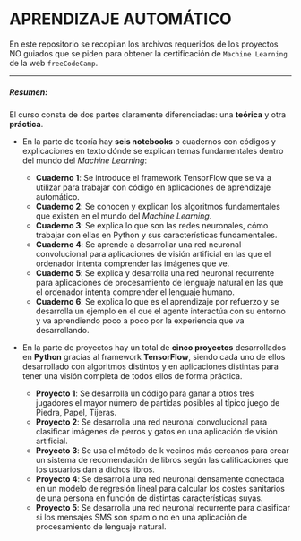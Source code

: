 # APRENDIZAJE AUTOMÁTICO

En este repositorio se recopilan los archivos requeridos de los proyectos NO guiados que se piden para obtener la certificación de `Machine Learning` de la web `freeCodeCamp`.

------------

##### Resumen:
El curso consta de dos partes claramente diferenciadas: una **teórica** y otra **práctica**.

- En la parte de teoría hay **seis notebooks** o cuadernos con códigos y explicaciones en texto dónde se explican temas fundamentales dentro del mundo del *Machine Learning*: 
  - **Cuaderno 1**: Se introduce el framework TensorFlow que se va a utilizar para trabajar con código en aplicaciones de aprendizaje automático.
  - **Cuaderno 2**: Se conocen y explican los algoritmos fundamentales que existen en el mundo del *Machine Learning*.
  - **Cuaderno 3**: Se explica lo que son las redes neuronales, cómo trabajar con ellas en Python y sus características fundamentales.
  - **Cuaderno 4**: Se aprende a desarrollar una red neuronal convolucional para aplicaciones de visión artificial en las que el ordenador intenta comprender las imágenes que ve. 
  - **Cuaderno 5**: Se explica y desarrolla una red neuronal recurrente para aplicaciones de procesamiento de lenguaje natural en las que el ordenador intenta comprender el lenguaje humano.
  - **Cuaderno 6**: Se explica lo que es el aprendizaje por refuerzo y se desarrolla un ejemplo en el que el agente interactúa con su entorno y va aprendiendo poco a poco por la experiencia que va desarrollando.

- En la parte de proyectos hay un total de **cinco proyectos** desarrollados en **Python** gracias al framework **TensorFlow**, siendo cada uno de ellos desarrollado con algoritmos distintos y en aplicaciones distintas para tener una visión completa de todos ellos de forma práctica.
  - **Proyecto 1**: Se desarrolla un código para ganar a otros tres jugadores el mayor número de partidas posibles al típico juego de Piedra, Papel, Tijeras. 
  - **Proyecto 2**: Se desarrolla una red neuronal convolucional para clasificar imágenes de perros y gatos en una aplicación de visión artificial. 
  - **Proyecto 3**: Se usa el método de k vecinos más cercanos para crear un sistema de recomendación de libros según las calificaciones que los usuarios dan a dichos libros. 
  - **Proyecto 4**: Se desarrolla una red neuronal densamente conectada en un modelo de regresión lineal para calcular los costes sanitarios de una persona en función de distintas características suyas.
  - **Proyecto 5**: Se desarrolla una red neuronal recurrente para clasificar si los mensajes SMS son spam o no en una aplicación de procesamiento de lenguaje natural.
